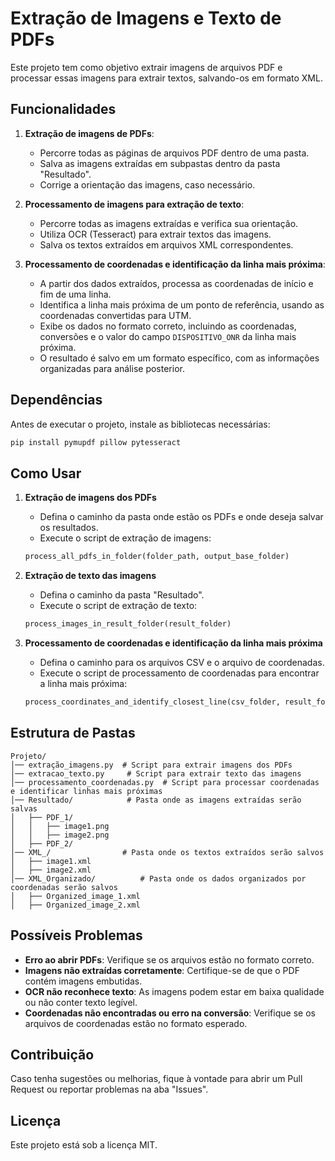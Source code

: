 
# Extração de Imagens e Texto de PDFs

Este projeto tem como objetivo extrair imagens de arquivos PDF e processar essas imagens para extrair textos, salvando-os em formato XML.

## Funcionalidades

1. **Extração de imagens de PDFs**:
   - Percorre todas as páginas de arquivos PDF dentro de uma pasta.
   - Salva as imagens extraídas em subpastas dentro da pasta "Resultado".
   - Corrige a orientação das imagens, caso necessário.

2. **Processamento de imagens para extração de texto**:
   - Percorre todas as imagens extraídas e verifica sua orientação.
   - Utiliza OCR (Tesseract) para extrair textos das imagens.
   - Salva os textos extraídos em arquivos XML correspondentes.

3. **Processamento de coordenadas e identificação da linha mais próxima**:
   - A partir dos dados extraídos, processa as coordenadas de início e fim de uma linha.
   - Identifica a linha mais próxima de um ponto de referência, usando as coordenadas convertidas para UTM.
   - Exibe os dados no formato correto, incluindo as coordenadas, conversões e o valor do campo `DISPOSITIVO_ONR` da linha mais próxima.
   - O resultado é salvo em um formato específico, com as informações organizadas para análise posterior.

## Dependências

Antes de executar o projeto, instale as bibliotecas necessárias:

```bash
pip install pymupdf pillow pytesseract
```

## Como Usar

1. **Extração de imagens dos PDFs**

   - Defina o caminho da pasta onde estão os PDFs e onde deseja salvar os resultados.
   - Execute o script de extração de imagens:

   ```python
   process_all_pdfs_in_folder(folder_path, output_base_folder)
   ```

2. **Extração de texto das imagens**

   - Defina o caminho da pasta "Resultado".
   - Execute o script de extração de texto:

   ```python
   process_images_in_result_folder(result_folder)
   ```

3. **Processamento de coordenadas e identificação da linha mais próxima**

   - Defina o caminho para os arquivos CSV e o arquivo de coordenadas.
   - Execute o script de processamento de coordenadas para encontrar a linha mais próxima:

   ```python
   process_coordinates_and_identify_closest_line(csv_folder, result_folder)
   ```

## Estrutura de Pastas
```
Projeto/
│── extração_imagens.py  # Script para extrair imagens dos PDFs
│── extracao_texto.py     # Script para extrair texto das imagens
│── processamento_coordenadas.py  # Script para processar coordenadas e identificar linhas mais próximas
│── Resultado/            # Pasta onde as imagens extraídas serão salvas
│   ├── PDF_1/
│   │   ├── image1.png
│   │   ├── image2.png
│   ├── PDF_2/
│── XML_/                # Pasta onde os textos extraídos serão salvos
│   ├── image1.xml
│   ├── image2.xml
│── XML_Organizado/          # Pasta onde os dados organizados por coordenadas serão salvos
│   ├── Organized_image_1.xml
│   ├── Organized_image_2.xml
```

## Possíveis Problemas

- **Erro ao abrir PDFs**: Verifique se os arquivos estão no formato correto.
- **Imagens não extraídas corretamente**: Certifique-se de que o PDF contém imagens embutidas.
- **OCR não reconhece texto**: As imagens podem estar em baixa qualidade ou não conter texto legível.
- **Coordenadas não encontradas ou erro na conversão**: Verifique se os arquivos de coordenadas estão no formato esperado.

## Contribuição

Caso tenha sugestões ou melhorias, fique à vontade para abrir um Pull Request ou reportar problemas na aba "Issues".

## Licença

Este projeto está sob a licença MIT.
